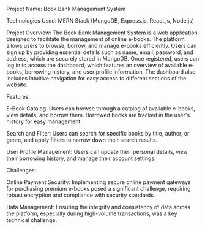Project Name: Book Bank Management System

Technologies Used: MERN Stack (MongoDB, Express.js, React.js, Node.js)

Project Overview: The Book Bank Management System is a web application designed to facilitate the management of online e-books. The platform allows users to browse, borrow, and manage e-books efficiently. Users can sign up by providing essential details such as name, email, password, and address, which are securely stored in MongoDB. Once registered, users can log in to access the dashboard, which features an overview of available e-books, borrowing history, and user profile information. The dashboard also includes intuitive navigation for easy access to different sections of the website.

Features:

E-Book Catalog: Users can browse through a catalog of available e-books, view details, and borrow them. Borrowed books are tracked in the user's history for easy management.

Search and Filter: Users can search for specific books by title, author, or genre, and apply filters to narrow down their search results.

User Profile Management: Users can update their personal details, view their borrowing history, and manage their account settings.

Challenges:

Online Payment Security: Implementing secure online payment gateways for purchasing premium e-books posed a significant challenge, requiring robust encryption and compliance with security standards.

Data Management: Ensuring the integrity and consistency of data across the platform, especially during high-volume transactions, was a key technical challenge.
